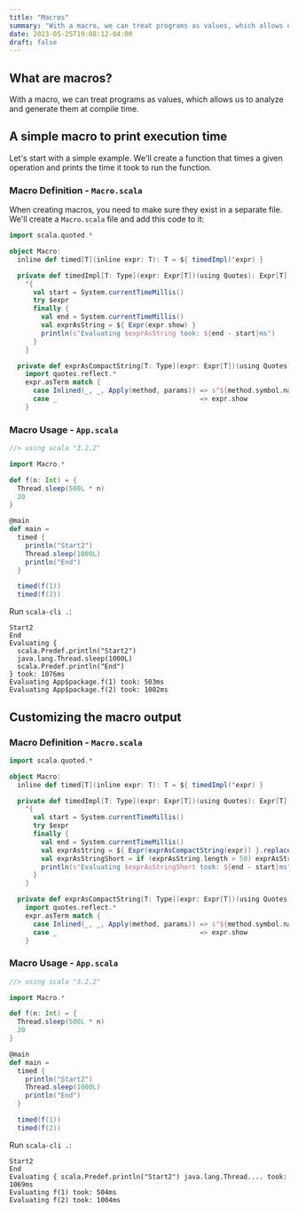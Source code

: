 ```yaml
---
title: "Macros"
summary: "With a macro, we can treat programs as values, which allows us to analyze and generate them at compile time."
date: 2023-05-25T19:08:12-04:00
draft: false
---
```


## What are macros?

With a macro, we can treat programs as values, which allows us to analyze and generate them at compile time.

## A simple macro to print execution time

Let's start with a simple example. We'll create a function that times a given operation and prints the time it took to run the function.

### Macro Definition - `Macro.scala`

When creating macros, you need to make sure they exist in a separate file. We'll create a `Macro.scala` file and add this code to it:

```scala
import scala.quoted.*

object Macro:
  inline def timed[T](inline expr: T): T = ${ timedImpl('expr) }

  private def timedImpl[T: Type](expr: Expr[T])(using Quotes): Expr[T] =
    '{
      val start = System.currentTimeMillis()
      try $expr
      finally {
        val end = System.currentTimeMillis()
        val exprAsString = ${ Expr(expr.show) }
        println(s"Evaluating $exprAsString took: ${end - start}ms")
      }
    }

  private def exprAsCompactString[T: Type](expr: Expr[T])(using Quotes): String =
    import quotes.reflect.*
    expr.asTerm match {
      case Inlined(_, _, Apply(method, params)) => s"${method.symbol.name}(${params.map(_.show).mkString(",")})"
      case _                                    => expr.show
    }
```

### Macro Usage - `App.scala`

```scala
//> using scala "3.2.2"

import Macro.*

def f(n: Int) = {
  Thread.sleep(500L * n)
  20
}

@main
def main =
  timed {
    println("Start2")
    Thread.sleep(1000L)
    println("End")
  }

  timed(f(1))
  timed(f(2))
```

Run `scala-cli .`:

```shell
Start2
End
Evaluating {
  scala.Predef.println("Start2")
  java.lang.Thread.sleep(1000L)
  scala.Predef.println("End")
} took: 1076ms
Evaluating App$package.f(1) took: 503ms
Evaluating App$package.f(2) took: 1002ms
```

## Customizing the macro output

### Macro Definition - `Macro.scala`

```scala
import scala.quoted.*

object Macro:
  inline def timed[T](inline expr: T): T = ${ timedImpl('expr) }

  private def timedImpl[T: Type](expr: Expr[T])(using Quotes): Expr[T] =
    '{
      val start = System.currentTimeMillis()
      try $expr
      finally {
        val end = System.currentTimeMillis()
        val exprAsString = ${ Expr(exprAsCompactString(expr)) }.replaceAll("\\s+", " ").trim()
        val exprAsStringShort = if (exprAsString.length > 50) exprAsString.take(50) + "..." else exprAsString
        println(s"Evaluating $exprAsStringShort took: ${end - start}ms")
      }
    }

  private def exprAsCompactString[T: Type](expr: Expr[T])(using Quotes): String =
    import quotes.reflect.*
    expr.asTerm match {
      case Inlined(_, _, Apply(method, params)) => s"${method.symbol.name}(${params.map(_.show).mkString(",")})"
      case _                                    => expr.show
    }
```

### Macro Usage - `App.scala`

```scala
//> using scala "3.2.2"

import Macro.*

def f(n: Int) = {
  Thread.sleep(500L * n)
  20
}

@main
def main =
  timed {
    println("Start2")
    Thread.sleep(1000L)
    println("End")
  }

  timed(f(1))
  timed(f(2))
```

Run `scala-cli .`:

```shell
Start2
End
Evaluating { scala.Predef.println("Start2") java.lang.Thread.... took: 1069ms
Evaluating f(1) took: 504ms
Evaluating f(2) took: 1004ms
```
